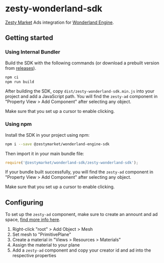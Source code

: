 # zesty-wonderland-sdk

[Zesty Market](https://zesty.market) Ads integration for [Wonderland Engine](https://wonderlandengine.com).

## Getting started

### Using Internal Bundler

Build the SDK with the following commands (or download a prebuilt version from
[releases](https://github.com/zestymarket/zesty-sdk/releases)).

```sh
npm ci
npm run build
```

After building the SDK, copy `dist/zesty-wonderland-sdk.min.js` into your project
and add a JavaScript path. You will find the `zesty-ad` component in
"Property View > Add Component" after selecting any object.

Make sure that you set up a cursor to enable clicking.

### Using npm

Install the SDK in your project using npm:

```sh
npm i --save @zestymarket/wonderland-engine-sdk
```

Then import it in your main bundle file:

```js
require('@zestymarket/wonderland-sdk/zesty-wonderland-sdk');
```

If your bundle built successfully, you will find the `zesty-ad` component in
"Property View > Add Component" after selecting any object.

Make sure that you set up a cursor to enable clicking.

## Configuring

To set up the `zesty-ad` component, make sure to create an annount and ad space,
[find more info here](https://docs.zesty.market/guides/creators).

 1. Right-click "root" > Add Object > Mesh
 2. Set mesh to "PrimitivePlane"
 3. Create a material in "Views > Resources > Materials"
 4. Assign the material to your plane
 5. Add a `zesty-ad` component and copy your creator id and ad into the respective
    properties
